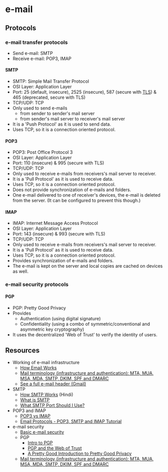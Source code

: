 # e-mail

## Protocols

### e-mail transfer protocols

- Send e-mail: SMTP
- Receive e-mail: POP3, IMAP

#### SMTP

- SMTP: Simple Mail Transfer Protocol
- OSI Layer: Application Layer
- Port: 25 (default, insecure), 2525 (insecure), 587 (secure with [TLS](tls.md)) & 465 (deprecated, secure with TLS)
- TCP/UDP: TCP
- Only used to send e-mails
  - from sender to sender's mail server
  - from sender's mail server to receiver's mail server
- It is a 'Push Protocol' as it is used to send data.
- Uses TCP, so it is a connection oriented protocol.

#### POP3

- POP3: Post Office Protocol 3
- OSI Layer: Application Layer
- Port: 110 (insecure) & 995 (secure with TLS)
- TCP/UDP: TCP
- Only used to receive e-mails from receivers's mail server to receiver.
- It is a 'Pull Protocol' as it is used to receive data.
- Uses TCP, so it is a connection oriented protocol.
- Does not provide synchronization of e-mails and folders.
- One e-mail delivered to one of receiver's devices, the e-mail is deleted from the server. (It can be configured to prevent this though.)

#### IMAP

- IMAP: Internet Message Access Protocol
- OSI Layer: Application Layer
- Port: 143 (insecure) & 993 (secure with TLS)
- TCP/UDP: TCP
- Only used to receive e-mails from receivers's mail server to receiver.
- It is a 'Pull Protocol' as it is used to receive data.
- Uses TCP, so it is a connection oriented protocol.
- Provides synchronization of e-mails and folders.
- The e-mail is kept on the server and local copies are cached on devices as well.


### e-mail security protocols

#### PGP

- PGP: Pretty Good Privacy
- Provides
  - Authentication (using digital signature)
  - Confidentiality (using a combo of symmetric/conventional and asymmetric key cryptography)
- It uses the decentralized 'Web of Trust' to verify the identity of users.


## Resources

- Working of e-mail infrastructure
  - [How Email Works](https://www.youtube.com/watch?v=x28ciavQ4mI&list=PLzQX06Oo2BXS4JsXtPuy6tmKyApQlAuS1&index=13)
  - [Mail terminology (infrastructure and authentication): MTA, MUA, MSA, MDA, SMTP, DKIM, SPF and DMARC](https://afreshcloud.com/sysadmin/mail-terminology-mta-mua-msa-mda-smtp-dkim-spf-dmarc)
  - [See a full e-mail header (Gmail)](https://support.google.com/mail/answer/29436?hl=en)
- SMTP
  - [How SMTP Works](https://www.youtube.com/watch?v=RdNErie6dKU) (Hindi)
  - [What is SMTP](https://www.youtube.com/watch?v=PJo5yOtu7o8)
  - [What SMTP Port Should I Use?](https://www.sparkpost.com/blog/what-smtp-port/)
- POP3 and IMAP
  - [POP3 vs IMAP](https://www.youtube.com/watch?v=SBaARws0hy4)
  - [Email Protocols - POP3, SMTP and IMAP Tutorial](https://www.siteground.com/tutorials/email/protocols-pop3-smtp-imap/)
- e-mail security
  - [Basic e-mail security](https://www.youtube.com/watch?v=6ezYWDUON6o&list=PLzQX06Oo2BXS4JsXtPuy6tmKyApQlAuS1&index=14)
  - PGP
     - [Intro to PGP](https://www.youtube.com/watch?v=WTwQd7ovAqY&list=PL9FuOtXibFjV77w2eyil4Xzp8eooqsPp8&index=63)
     - [PGP and the Web of Trust](https://www.youtube.com/watch?v=H5-lipH1KwQ)
     - [A Pretty Good Introduction to Pretty Good Privacy](https://www.youtube.com/watch?v=Lq-yKJFHJpk)
  - [Mail terminology (infrastructure and authentication): MTA, MUA, MSA, MDA, SMTP, DKIM, SPF and DMARC](https://afreshcloud.com/sysadmin/mail-terminology-mta-mua-msa-mda-smtp-dkim-spf-dmarc)
